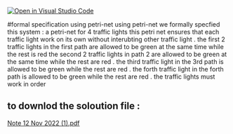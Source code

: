 [![Open in Visual Studio Code](https://classroom.github.com/assets/open-in-vscode-c66648af7eb3fe8bc4f294546bfd86ef473780cde1dea487d3c4ff354943c9ae.svg)](https://classroom.github.com/online_ide?assignment_repo_id=9309498&assignment_repo_type=AssignmentRepo)

#formal specification using petri-net
using petri-net we formally specfied this system :
a petri-net for 4 traffic lights 
this petri net ensures that each traffic light work on its own without interubting other traffic light . 
the first 2 traffic lights in the first path are allowed to be green at the same time while the rest is red 
the second 2 traffic lights in path 2 are allowed to be green at the same time while the rest are red .
the third traffic light in the 3rd path is allowed to be green while the rest are red .
the forth traffic light in the forth path is allowed to be green while the rest are red . 
the traffic lights must work in order

## to downlod the soloution file :
[Note 12 Nov 2022 (1).pdf](https://github.com/psau-edu-sa/se3131-practical-project-winners/files/9995121/Note.12.Nov.2022.1.pdf)

